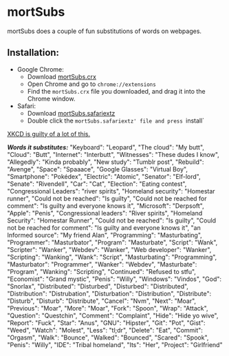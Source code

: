mortSubs
========
mortSubs does a couple of fun substitutions of words on webpages.

Installation:
-------------

* Google Chrome: 
	* Download [mortSubs.crx](https://github.com/mortie/mortSubs/raw/master/mortSubs.crx)
	* Open Chrome and go to `chrome://extensions`
	* Find the `mortSubs.crx` file you downloaded, and drag it into the Chrome window.
* Safari:
	* Download [mortSubs.safariextz](https://github.com/mortie/mortSubs/raw/master/mortSubs.safariextz)
	* Double click the `mortSubs.safariextz' file and press `install`

[XKCD is guilty of a lot of this.](http://xkcd.com/1288)

***Words it substitutes:***
	"Keyboard": "Leopard",
	"The cloud": "My butt",
	"Cloud": "Butt",
	"Internet": "Interbutt",
	"Witnesses": "These dudes I know",
	"Allegedly": "Kinda probably",
	"New study": "Tumblr post",
	"Rebuild": "Avenge",
	"Space": "Spaaace",
	"Google Glasses": "Virtual Boy",
	"Smartphone": "Pokédex",
	"Electric": "Atomic",
	"Senator": "Elf-lord",
	"Senate": "Rivendell",
	"Car": "Cat",
	"Election": "Eating contest",
	"Congressional Leaders": "river spirits",
	"Homeland security": "Homestar runner",
	"Could not be reached": "Is guilty",
	"Could not be reached for comment": "Is guilty and everyone knows it",
	"Microsoft": "Derpsoft",
	"Apple": "Penis",
	"Congressional leaders": "River spirits",
	"Homeland Security": "Homestar Runner",
	"Could not be reached": "Is guilty",
	"Could not be reached for comment": "Is guilty and everyone knows it",
	"an Informed source": "My friend Alan",
	"Programming": "Masturbating",
	"Programmer": "Masturbator",
	"Program": "Masturbate",
	"Script": "Wank",
	"Scripter": "Wanker",
	"Webdev": "Wanker",
	"Web developer": "Wanker",
	"Scripting": "Wanking",
	"Wank": "Script",
	"Masturbating": "Programming",
	"Masturbator": "Programmer",
	"Wanker": "Webdev",
	"Masturbate": "Program",
	"Wanking": "Scripting",
	"Continued": "Refused to stfu",
	"Economist": "Grand mystic",
	"Penis": "Willy",
	"Windows": "Vindos",
	"God": "Snorlax",
	"Distributed": "Disturbed",
	"Disturbed": "Distributed",
	"Distribution": "Distrubation",
	"Disturbation": "Distribution",
	"Distribute": "Disturb",
	"Disturb": "Distribute",
	"Cancel": "Nvm",
	"Next": "Moar",
	"Previous": "Moar",
	"More": "Moar",
	"Fork": "Spoon",
	"Wrap": "Attack",
	"Question": "Questchin",
	"Comment": "Complaint",
	"Hide": "Hide yo wive",
	"Report": "Fuck",
	"Star": "Anus",
	"GNU": "Hipster",
	"Git": "Pot",
	"Gist": "Weed",
	"Watch": "Molest",
	"Less": "tl;dr",
	"Delete": "Eat",
	"Commit": "Orgasm",
	"Walk": "Bounce",
	"Walked": "Bounced",
	"Scared": "Spook",
	"Penis": "Willy",
	"IDE": "Tribal homeland",
	"Its": "Her",
	"Project": "Girlfriend"
